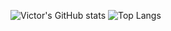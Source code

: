 ![Victor's GitHub stats](https://github-readme-stats.vercel.app/api?username=ahkohd&hide=contribs&theme=transparent)
![Top Langs](https://github-readme-stats.vercel.app/api/top-langs/?username=ahkohd&layout=compact&theme=transparent&size_weight=0&count_weight=1)
